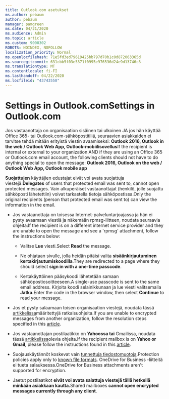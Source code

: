 ```yaml
---
title: Outlook.com asetukset
ms.author: pebaum
author: pebaum
manager: pamgreen
ms.date: 04/21/2020
ms.audience: Admin
ms.topic: article
ms.custom: 9000302
ROBOTS: NOINDEX, NOFOLLOW
localization_priority: Normal
ms.openlocfilehash: 71e5fd3ed79619425bb797d70b1c0d872063365d
ms.sourcegitcommit: 631cbb5f03e5371f0995e976536d24e9d13746c3
ms.translationtype: MT
ms.contentlocale: fi-FI
ms.lasthandoff: 04/22/2020
ms.locfileid: "43743558"
---
```

# <a name="settings-in-outlookcom"></a><span data-ttu-id="1be3b-102">Settings in Outlook.com</span><span class="sxs-lookup"><span data-stu-id="1be3b-102">Settings in Outlook.com</span></span>

<span data-ttu-id="1be3b-103">Jos vastaanottaja on organisaation sisäinen tai ulkoinen JA jos hän käyttää Office 365- tai Outlook.com-sähköpostitiliä, seuraavien asiakkaiden ei tarvitse tehdä mitään erityistä viestin avaamiseksi: **Outlook 2016, Outlook in the web / Outlook Web App, Outlook-mobiilisovellus**</span><span class="sxs-lookup"><span data-stu-id="1be3b-103">If the recipient is internal or external to your organization AND if they are using an Office 365 or Outlook.com email account, the following clients should not have to do anything special to open the message: **Outlook 2016, Outlook on the web / Outlook Web App, Outlook mobile app**</span></span>

<span data-ttu-id="1be3b-104">**Suojattujen** käyttäjien edustajat eivät voi avata suojattuja viestejä.</span><span class="sxs-lookup"><span data-stu-id="1be3b-104">**Delegates** of users that protected email was sent to, cannot open protected messages.</span></span> <span data-ttu-id="1be3b-105">Vain alkuperäiset vastaanottajat (henkilö, jolle suojattu sähköposti lähetettiin) voivat tarkastella tietoja sähköpostissa.</span><span class="sxs-lookup"><span data-stu-id="1be3b-105">Only the original recipients (person that protected email was sent to) can view the information in the email.</span></span>

- <span data-ttu-id="1be3b-106">Jos vastaanottaja on toisessa Internet-palveluntarjoajassa&nbsp;ja hän ei pysty avaamaan viestiä ja näkemään rpmsg-liitteen, noudata seuraavia ohjeita:</span><span class="sxs-lookup"><span data-stu-id="1be3b-106">If the recipient is on a different internet service provider and they are&nbsp;unable to open the message and see a 'rpmsg' attachment, follow the instructions below:</span></span>
    
    - <span data-ttu-id="1be3b-107">Valitse **Lue** viesti.</span><span class="sxs-lookup"><span data-stu-id="1be3b-107">Select **Read** the message.</span></span>
    
    - <span data-ttu-id="1be3b-108">Ne ohjataan sivulle, jolla heidän pitäisi valita **sisäänkirjautuminen kertakirjautumiskoodilla**.</span><span class="sxs-lookup"><span data-stu-id="1be3b-108">They are redirected to a page where they should select **sign in with a one-time passcode**.</span></span>
    
    - <span data-ttu-id="1be3b-109">Kertakäyttöinen pääsykoodi lähetetään samaan sähköpostiosoitteeseen.</span><span class="sxs-lookup"><span data-stu-id="1be3b-109">A single-use passcode is sent to the same email address.</span></span> <span data-ttu-id="1be3b-110">Kirjoita koodi selainikkunaan ja lue viesti valitsemalla **Jatka.**</span><span class="sxs-lookup"><span data-stu-id="1be3b-110">Enter the code in the browser window, then select **Continue** to read your message.</span></span>

- <span data-ttu-id="1be3b-111">Jos et pysty salaamaan toisen organisaation viestejä, noudata tässä [artikkelissa](https://support.office.com/article/known-issues-opening-irm-protected-emails-sent-from-users-in-other-office-365-organizations-0dec0593-a05d-4aa2-8445-9311ebab3164)määritettyjä ratkaisuohjeita.</span><span class="sxs-lookup"><span data-stu-id="1be3b-111">If you are unable to encrypted messages from another organization, follow the resolution steps specified in this [article](https://support.office.com/article/known-issues-opening-irm-protected-emails-sent-from-users-in-other-office-365-organizations-0dec0593-a05d-4aa2-8445-9311ebab3164).</span></span>

- <span data-ttu-id="1be3b-112">Jos vastaanottajan postilaatikko on **Yahoossa tai**</span> Gmailissa, noudata tässä [artikkelissa](https://support.office.com/article/how-do-i-open-a-protected-message-1157a286-8ecc-4b1e-ac43-2a608fbf3098)olevia ohjeita.</span><span class="sxs-lookup"><span data-stu-id="1be3b-112">If the recipient mailbox is on **Yahoo or Gmail**, please follow the instructions</span> found in this [article](https://support.office.com/article/how-do-i-open-a-protected-message-1157a286-8ecc-4b1e-ac43-2a608fbf3098).</span></span>

- <span data-ttu-id="1be3b-113">Suojauskäytännöt koskevat vain [tunnettuja tiedostomuotoja](https://docs.microsoft.com/azure/information-protection/rms-client/client-admin-guide-file-types).</span><span class="sxs-lookup"><span data-stu-id="1be3b-113">Protection policies apply only to [known file formats](https://docs.microsoft.com/azure/information-protection/rms-client/client-admin-guide-file-types).</span></span> <span data-ttu-id="1be3b-114">OneDrive for Business -liitteitä ei tueta salauksessa.</span><span class="sxs-lookup"><span data-stu-id="1be3b-114">OneDrive for Business attachments aren't supported for encryption.</span></span>

- <span data-ttu-id="1be3b-115">Jaetut postilaatikot **eivät voi avata salattuja viestejä tällä hetkellä minkään asiakkaan kautta.**</span><span class="sxs-lookup"><span data-stu-id="1be3b-115">Shared mailboxes **cannot open encrypted messages currently through any client**.</span></span> 
